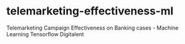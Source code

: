 # telemarketing-effectiveness-ml
Telemarketing Campaign Effectiveness on Banking cases - Machine Learning Tensorflow Digitalent
